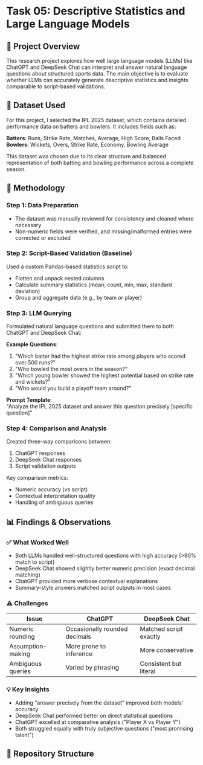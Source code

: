 # Task 05: Descriptive Statistics and Large Language Models

## 📖 Project Overview

This research project explores how well large language models (LLMs) like ChatGPT and DeepSeek Chat can interpret and answer natural language questions about structured sports data. The main objective is to evaluate whether LLMs can accurately generate descriptive statistics and insights comparable to script-based validations.

## 🔢 Dataset Used

For this project, I selected the IPL 2025 dataset, which contains detailed performance data on batters and bowlers. It includes fields such as:

**Batters**: Runs, Strike Rate, Matches, Average, High Score, Balls Faced  
**Bowlers**: Wickets, Overs, Strike Rate, Economy, Bowling Average  

This dataset was chosen due to its clear structure and balanced representation of both batting and bowling performance across a complete season.

## 👷 Methodology

### Step 1: Data Preparation
- The dataset was manually reviewed for consistency and cleaned where necessary
- Non-numeric fields were verified, and missing/malformed entries were corrected or excluded

### Step 2: Script-Based Validation (Baseline)
Used a custom Pandas-based statistics script to:
- Flatten and unpack nested columns
- Calculate summary statistics (mean, count, min, max, standard deviation)
- Group and aggregate data (e.g., by team or player)

### Step 3: LLM Querying
Formulated natural language questions and submitted them to both ChatGPT and DeepSeek Chat:

**Example Questions**:
1. "Which batter had the highest strike rate among players who scored over 500 runs?"
2. "Who bowled the most overs in the season?"
3. "Which young bowler showed the highest potential based on strike rate and wickets?"
4. "Who would you build a playoff team around?"

**Prompt Template**:  
"Analyze the IPL 2025 dataset and answer this question precisely [specific question]"

### Step 4: Comparison and Analysis
Created three-way comparisons between:
1. ChatGPT responses
2. DeepSeek Chat responses
3. Script validation outputs

Key comparison metrics:
- Numeric accuracy (vs script)
- Contextual interpretation quality
- Handling of ambiguous queries

## 📊 Findings & Observations

### ✅ What Worked Well
- Both LLMs handled well-structured questions with high accuracy (>90% match to script)
- DeepSeek Chat showed slightly better numeric precision (exact decimal matching)
- ChatGPT provided more verbose contextual explanations
- Summary-style answers matched script outputs in most cases

### ⚠ Challenges
| Issue | ChatGPT | DeepSeek Chat |
|-------|---------|---------------|
| Numeric rounding | Occasionally rounded decimals | Matched script exactly |
| Assumption-making | More prone to inference | More conservative |
| Ambiguous queries | Varied by phrasing | Consistent but literal |

### 💡 Key Insights
- Adding "answer precisely from the dataset" improved both models' accuracy
- DeepSeek Chat performed better on direct statistical questions
- ChatGPT excelled at comparative analysis ("Player X vs Player Y")
- Both struggled equally with truly subjective questions ("most promising talent")

## 📂 Repository Structure
